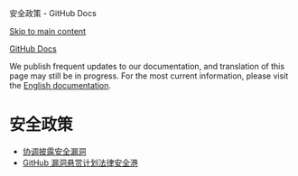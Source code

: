 安全政策 - GitHub Docs

[Skip to main content](#main-content)

[](/cn)[GitHub Docs](/cn)

We publish frequent updates to our documentation, and translation of this page may still be in progress. For the most current information, please visit the [English documentation](/en).

安全政策
==========

* [协调披露安全漏洞](/cn/site-policy/security-policies/coordinated-disclosure-of-security-vulnerabilities)
* [GitHub 漏洞悬赏计划法律安全港](/cn/site-policy/security-policies/github-bug-bounty-program-legal-safe-harbor)
